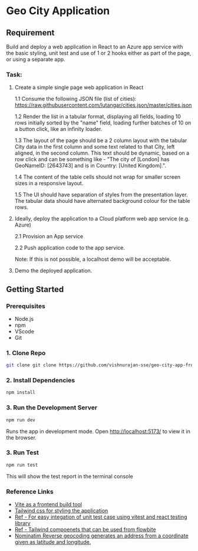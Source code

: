 # Geo City Application

## Requirement 
Build and deploy a web application in React to an Azure app service with the basic styling, unit test and use of 1 or 2 hooks either as part of the page, or using a separate app.

### Task:

1. Create a simple single page web application in React

      1.1 Consume the following JSON file (list of cities): https://raw.githubusercontent.com/lutangar/cities.json/master/cities.json


      1.2 Render the list in a tabular format, displaying all fields, loading 10 rows initially sorted by the "name" field, loading further batches of 10 on a button click, like an infinity loader. 


      1.3 The layout of the page should be a 2 column layout with the tabular City data in the first column and some text related to that City, left aligned, in the second column. This text should be dynamic, based on a row click and can be something like - "The city of [London] has GeoNameID: [2643743] and is in Country: [United Kingdom].".

      1.4 The content of the table cells should not wrap for smaller screen sizes in a responsive layout.

      1.5 The UI should have separation of styles from the presentation layer. The tabular data should have alternated background colour for the table rows.


          
2. Ideally, deploy the application to a Cloud platform web app service (e.g. Azure)  

      2.1 Provision an App service

      2.2 Push application code to the app service.

      Note: If this is not possible, a localhost demo will be acceptable.

3. Demo the deployed application.


## Getting Started

### Prerequisites

- Node.js
- npm
- VScode
- Git

### 1. Clone Repo

```bash
git clone git clone https://github.com/vishnurajan-sse/geo-city-app-frontend.git
```

### 2. Install Dependencies

```bash
npm install 
```
### 3. Run the Development Server
```bash
npm run dev 
```

Runs the app in development mode.
Open [http://localhost:5173/](http://localhost:5173/) to view it in the browser.


### 3. Run Test
```bash
npm run test 
```

This will show the test report in the terminal console

### Reference Links

- [Vite as a frontend build tool](https://vite.dev/guide/)
- [Tailwind css for styling the application ](https://tailwindcss.com/docs/installation/using-vite)
- [Ref - For easy integation of unit test case using vitest and react testing library ](https://medium.com/@kimtai.developer/react-typescript-vite-testing-with-vitest-react-testing-library-rtl-and-mock-service-worker-6f5790eedf84)
- [Ref - Tailwind compoenets that can be used from flowbite ](https://flowbite.com/docs/components/tables/)
- [Nominatim Reverse geocoding generates an address from a coordinate given as latitude and longitude. ](https://nominatim.org/release-docs/latest/api/Reverse/)